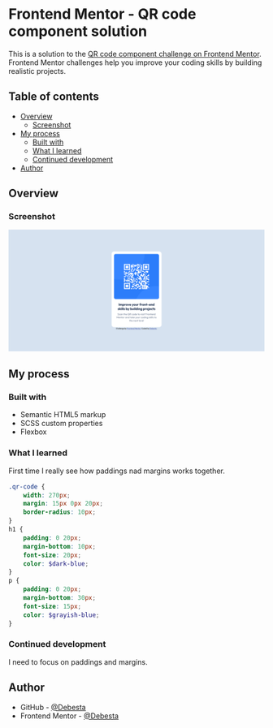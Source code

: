 # Frontend Mentor - QR code component solution

This is a solution to the [QR code component challenge on Frontend Mentor](https://www.frontendmentor.io/challenges/qr-code-component-iux_sIO_H). Frontend Mentor challenges help you improve your coding skills by building realistic projects.

## Table of contents

- [Overview](#overview)
  - [Screenshot](#screenshot)
- [My process](#my-process)
  - [Built with](#built-with)
  - [What I learned](#what-i-learned)
  - [Continued development](#continued-development)
- [Author](#author)

## Overview

### Screenshot

![](./images/my-solution.png)

## My process

### Built with

- Semantic HTML5 markup
- SCSS custom properties
- Flexbox

### What I learned

First time I really see how paddings nad margins works together.

```scss
.qr-code {
	width: 270px;
	margin: 15px 0px 20px;
	border-radius: 10px;
}
h1 {
	padding: 0 20px;
	margin-bottom: 10px;
	font-size: 20px;
	color: $dark-blue;
}
p {
	padding: 0 20px;
	margin-bottom: 30px;
	font-size: 15px;
	color: $grayish-blue;
}
```

### Continued development

I need to focus on paddings and margins.

## Author

- GitHub - [@Debesta](https://github.com/Debesta)
- Frontend Mentor - [@Debesta](https://www.frontendmentor.io/profile/Debesta)
